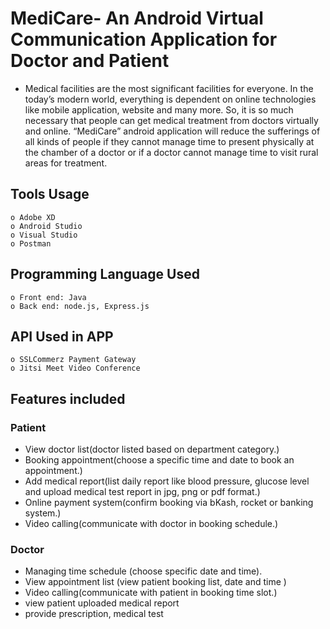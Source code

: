 # MediCare- An Android Virtual Communication Application for Doctor and Patient
* Medical facilities are the most significant facilities for everyone. In the today’s modern world, everything is dependent on online technologies like mobile application, website and many more. So, it is so much necessary that people can get medical treatment from doctors virtually and online. “MediCare” android application will reduce the sufferings of all kinds of people if they cannot manage time to present physically at the chamber of a doctor or if a doctor cannot manage time to visit rural areas for treatment.

 ## Tools Usage
  
    o Adobe XD
    o Android Studio
    o Visual Studio
    o Postman
    
  ## Programming Language Used
  
    o Front end: Java
    o Back end: node.js, Express.js    
    
   ## API Used in APP
  
    o SSLCommerz Payment Gateway
    o Jitsi Meet Video Conference
    
 

  ## Features included
  ### Patient
  * View doctor list(doctor listed based on department category.)
  * Booking appointment(choose a specific time and date to book an appointment.)
  * Add medical report(list daily report like blood pressure, glucose level and upload medical test report in jpg, png or pdf format.)
  * Online payment system(confirm booking via bKash, rocket or banking system.)
  * Video calling(communicate with doctor in booking schedule.)

  ### Doctor
  * Managing time schedule (choose specific date and time).
  * View appointment list (view patient booking list, date and time )
  * Video calling(communicate with patient in booking time slot.)
  * view patient uploaded medical report
  * provide prescription, medical test
  
  ## 
  
 
    
  ## 
 

